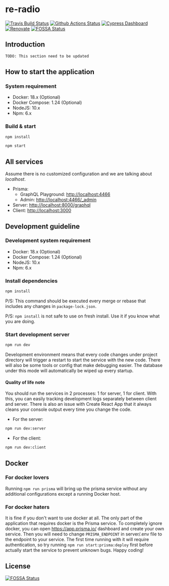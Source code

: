 # re-radio

[![Travis Build Status](https://travis-ci.org/penta-jelly/re-radio.svg?branch=master)](https://travis-ci.org/penta-jelly/re-radio)
[![Github Actions Status](https://github.com/penta-jelly/re-radio/workflows/Integration%20testing/badge.svg)](https://travis-ci.org/penta-jelly/re-radio)
[![Cypress Dashboard](https://img.shields.io/badge/cypress-dashboard-brightgreen.svg)](https://dashboard.cypress.io/#/projects/nn2y5c/runs)
[![Renovate](https://badges.renovateapi.com/github/penta-jelly/re-radio)](https://renovatebot.com/)
[![FOSSA Status](https://app.fossa.io/api/projects/git%2Bgithub.com%2Fpenta-jelly%2Fre-radio.svg?type=shield)](https://app.fossa.io/projects/git%2Bgithub.com%2Fpenta-jelly%2Fre-radio?ref=badge_shield)

## Introduction

```txt
TODO: This section need to be updated
```

## How to start the application

### System requirement

* Docker: 18.x (Optional)
* Docker Compose: 1.24 (Optional)
* NodeJS: 10.x
* Npm: 6.x

### Build & start

```sh
npm install
```

```sh
npm start
```

## All services

Assume there is no customized configuration and we are talking about *localhost*.

* Prisma:
  * GraphQL Playground: [http://localhost:4466](http://localhost:4466)
  * Admin: [http://localhost:4466/_admin](http://localhost:4466/_admin)
* Server: [http://localhost:8000/graphql](http://localhost:8000/graphql)
* Client: [http://localhost:3000](http://localhost:3000)

## Development guideline

### Development system requirement

* Docker: 18.x (Optional)
* Docker Compose: 1.24 (Optional)
* NodeJS: 10.x
* Npm: 6.x

### Install dependencies

```sh
npm install
```

P/S: This command should be executed every merge or rebase that includes any changes in `package-lock.json`.

P/S: `npm install` is not safe to use on fresh install. Use it if you know what you are doing.

### Start development server

```sh
npm run dev
```

Development environment means that every code changes under project directory will trigger a restart to start the service with the new code.
There will also be some tools or config that make debugging easier.
The database under this mode will automatically be wiped up every startup.

#### Quality of life note

You should run the services in 2 processes: 1 for server, 1 for client. With this, you can easily tracking development logs separately between client and server. There is also an issue with Create React App that it always cleans your console output every time you change the code.

* For the server:

```sh
npm run dev:server
```

* For the client:

```sh
npm run dev:client
```

## Docker

### For docker lovers

Running `npm run prisma` will bring up the prisma service without any additional configurations except a running Docker host.

### For docker haters

It is fine if you don't want to use docker at all. The only part of the application that requires docker is the Prisma service. To completely ignore docker, you can open <https://app.prisma.io/> dashboard and create your own service. Then you will need to change `PRISMA_ENDPOINT` in server/.env file to the endpoint to your service. The first time running with it will require authentication, so try running `npm run start:prisma:deploy` first before actually start the service to prevent unknown bugs. Happy coding!

## License

[![FOSSA Status](https://app.fossa.io/api/projects/git%2Bgithub.com%2Fpenta-jelly%2Fre-radio.svg?type=large)](https://app.fossa.io/projects/git%2Bgithub.com%2Fpenta-jelly%2Fre-radio?ref=badge_large)
